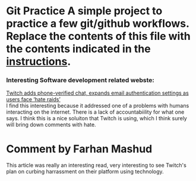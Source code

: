 # Git Practice A simple project to practice a few git/github workflows.  Replace the contents of this file with the contents indicated in the [instructions](./instructions.md).  
### Interesting Software development related webste: 
[Twitch adds phone-verified chat, expands email authentication settings as users face ‘hate raids’](https://techcrunch.com/2021/09/29/twitch-adds-phone-verified-chat-expands-email-authentication-settings-as-users-face-hate-raids/)  
I find this interesting because it addressed one of a problems with humans interacting on the internet. There is a lack of accountabiility for what one says. I think this is a nice soluiton that Twitch is using, which I think surely will bring down comments with hate.

# Comment by Farhan Mashud

This article was really an interesting read, very interesting to see Twitch's plan on curbing harrassment on their platform using technology.


